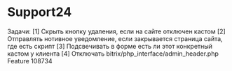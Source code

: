 # Support24

Задачи:
[1] Скрыть кнопку удаления, если на сайте отключен кастом
[2] Отправлять нотивное уведомление, если закрывается страница сайта, где есть скрипт
[3] Подсвечивать в форме есть ли этот конкретный кастом у клиента
[4] Отключать bitrix/php_interface/admin_header.php  Feature 108734